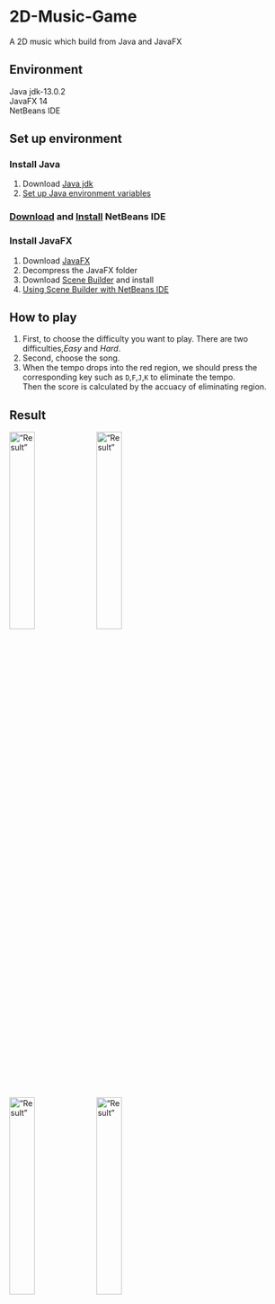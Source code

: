 # 2D-Music-Game
A 2D music which build from Java and JavaFX

## Environment
Java jdk-13.0.2<br>
JavaFX 14<br>
NetBeans IDE<br>

## Set up environment
### Install Java
1. Download [Java jdk](https://www.oracle.com/java/technologies/downloads/#java8-windows)
2. [Set up Java environment variables](https://www.kjnotes.com/devtools/35)

### [Download](https://netbeans.apache.org/) and [Install](https://ethan-imagination.blogspot.com/2018/12/NetBeans-000.html) NetBeans IDE

### Install JavaFX
1. Download [JavaFX](https://openjfx.io/)
2. Decompress the JavaFX folder
3. Download [Scene Builder](https://gluonhq.com/products/scene-builder/) and install
4. [Using Scene Builder with NetBeans IDE](https://docs.oracle.com/javase/8/scene-builder-2/work-with-java-ides/sb-with-nb.htm)

## How to play
1. First, to choose the difficulty you want to play. There are two difficulties,*Easy* and *Hard*.
2. Second, choose the song.
3. When the tempo drops into the red region, we should press the corresponding key such as `D`,`F`,`J`,`K` to eliminate the tempo.<br>
Then the score is calculated by the accuacy of eliminating region.<br>

## Result
<img src="https://user-images.githubusercontent.com/83528766/204100238-35e91c61-28aa-4742-b257-0f8bf2f9c305.png" alt= “Result” width="30%" height="30%">  <img src="https://user-images.githubusercontent.com/83528766/204100180-26798fc5-a953-4dc0-970d-d4b9abd1878a.png" alt= “Result” width="30%" height="30%">

<img src="https://user-images.githubusercontent.com/83528766/204100136-8b33cf57-ad53-46bf-92ea-9dec106a1e1d.png" alt= “Result” width="30%" height="30%">  <img src="https://user-images.githubusercontent.com/83528766/204100292-e10d210e-bb96-4f33-8ab2-c4342daf3d82.png" alt= “Result” width="30%" height="30%">


